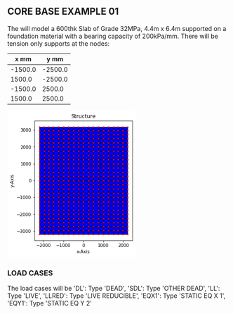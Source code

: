 ## CORE BASE EXAMPLE 01

The will model a 600thk Slab of Grade 32MPa, 4.4m x 6.4m supported on a foundation material with a 
bearing capacity of 200kPa/mm. There will be tension only supports at the nodes:

| x mm        | y mm        |
| ----------- | ----------- |
| -1500.0     | -2500.0     |
|  1500.0     | -2500.0     |
| -1500.0     |  2500.0     |
|  1500.0     |  2500.0     |

![image](Core_Base_Example_01_mesh_plot.png)

### LOAD CASES

The load cases will be 'DL': Type 'DEAD', 'SDL': Type 'OTHER DEAD', 'LL': Type 'LIVE', 'LLRED': Type 'LIVE REDUCIBLE',
'EQX1': Type 'STATIC EQ X 1', 'EQY1': Type 'STATIC EQ Y 2'
